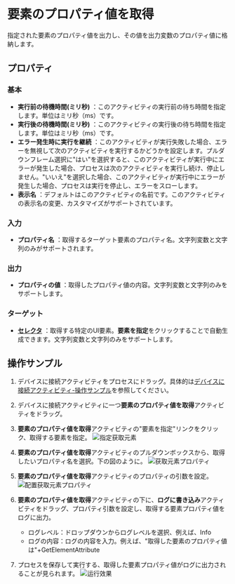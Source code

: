# 要素のプロパティ値を取得
指定された要素のプロパティ値を出力し、その値を出力変数のプロパティ値に格納します。

## プロパティ

### 基本
- **実行前の待機時間(ミリ秒)** ：このアクティビティの実行前の待ち時間を指定します。単位はミリ秒（ms）です。
- **実行後の待機時間(ミリ秒)** ：このアクティビティの実行後の待ち時間を指定します。単位はミリ秒（ms）です。
- **エラー発生時に実行を継続** ：このアクティビティが実行失敗した場合、エラーを無視して次のアクティビティを実行するかどうかを設定します。プルダウンフレーム選択に"はい"を選択すると、このアクティビティが実行中にエラーが発生した場合、プロセスは次のアクティビティを実行し続け、停止しません。"いいえ"を選択した場合、このアクティビティが実行中にエラーが発生した場合、プロセスは実行を停止し、エラーをスローします。
- **表示名** ：デフォルトはこのアクティビティの名前です。このアクティビティの表示名の変更、カスタマイズがサポートされています。

### 入力

- **プロパティ名** ：取得するターゲット要素のプロパティ名。文字列変数と文字列のみがサポートされます。

### 出力
- **プロパティの値** ：取得したプロパティ値の内容。文字列変数と文字列のみをサポートします。

### ターゲット
- **[セレクタ](../Appendix/Selector.md)** ：取得する特定のUI要素。**要素を指定**をクリックすることで自動生成できます。文字列変数と文字列のみをサポートします。


## 操作サンプル
1. デバイスに接続アクティビティをプロセスにドラッグ。具体的は[デバイスに接続アクティビティ-操作サンプル](./MobileConnect.md)を参照してください。
2. デバイスに接続アクティビティに一つ**要素のプロパティ値を取得**アクティビティをドラッグ。
3. **要素のプロパティ値を取得**アクティビティの"要素を指定"リンクをクリック、取得する要素を指定。
   ![指定获取元素](https://docimages.blob.core.chinacloudapi.cn/images/Activities/settinggettext20201223.png)

4. **要素のプロパティ値を取得**アクティビティのプルダウンボックスから、取得したいプロパティ名を選択。下の図のように。
   ![获取元素プロパティ](https://docimages.blob.core.chinacloudapi.cn/images/Activities/getelementattribute20201223.png)
5. **要素のプロパティ値を取得**アクティビティのプロパティの引数を設定。
   ![配置获取元素プロパティ](https://docimages.blob.core.chinacloudapi.cn/images/Activities/dimvarial20201223.png)
6. **要素のプロパティ値を取得**アクティビティの下に、**ログに書き込み**アクティビティをドラッグ、プロパティ引数を設定し、取得する要素プロパティ値をログに出力。
    - ログレベル：ドロップダウンからログレベルを選択、例えば、Info
    - ログの内容：ログの内容を入力。例えば、"取得した要素のプロパティ値は"+GetElementAttribute
7. プロセスを保存して実行する、取得した要素プロパティ値がログに出力されることが見られます。
   ![运行效果](https://docimages.blob.core.chinacloudapi.cn/images/Activities/showgetattribute20201223.png)